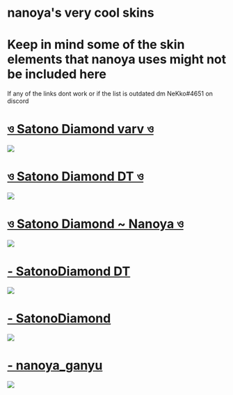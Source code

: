 
# nanoya's very cool skins
# Keep in mind some of the skin elements that nanoya uses might not be included here
If any of the links dont work or if the list is outdated dm NeKko#4651 on discord

# [ও Satono Diamond varv ও](https://nanoya.s-ul.eu/HHAHw1gq)
![](https://imgur.com/CPBwx2V)
# [ও Satono Diamond DT ও](https://nanoya.s-ul.eu/9e6bf7ej)
![](https://imgur.com/VJzMngy)
# [ও Satono Diamond ~ Nanoya ও](https://www.reddit.com/r/OsuSkins/comments/uozln2/%E0%A6%93_satono_diamond_nanoya_%E0%A6%93)
![](https://i.imgur.com/UFRihYT.jpeg)
# [- SatonoDiamond DT](https://mega.nz/file/9EYGRQhD#6r27AmWLj61-o-xdNBMj8JayuG2kekkaN4m5Z-0qx8E) 
![](https://i.imgur.com/gZAljkx.jpg)
# [- SatonoDiamond](https://mega.nz/file/JZAg0LZa#r0N2Ybo6WkvlMiKO3T2dGAE2a29ayppLaRyr1VYmkMM) 
![](https://i.imgur.com/zW0rv8O.jpg)
# [- nanoya_ganyu](https://mega.nz/file/5AQ0EKyC#3D8EYyknQhhPYSXDnnqQPk5pGFXVhAYTHBGHaOqepuw) 
![](https://i.imgur.com/OeTSF4r.jpg)
